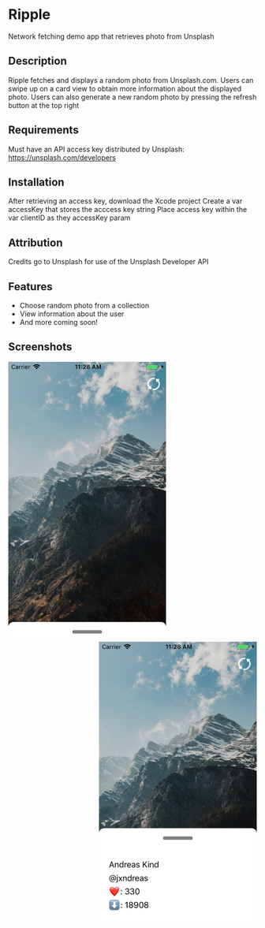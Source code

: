 # Ripple
Network fetching demo app that retrieves photo from Unsplash

## Description
Ripple fetches and displays a random photo from Unsplash.com. Users can swipe up on a card view to obtain more information about the displayed photo.
Users can also generate a new random photo by pressing the refresh button at the top right

## Requirements
Must have an API access key distributed by Unsplash: https://unsplash.com/developers

## Installation
After retrieving an access key, download the Xcode project
Create a var accessKey that stores the acccess key string
Place access key within the var clientID as they accessKey param

## Attribution
Credits go to Unsplash for use of the Unsplash Developer API

## Features
  * Choose random photo from a collection
  * View information about the user
  * And more coming soon!

## Screenshots

<img align="left" src="https://github.com/dumlaoj/Ripple/blob/master/Ripple%20Screenshots/Ripple-Screenshot.png" width="320" height="568">
<img align="right" src="https://github.com/dumlaoj/Ripple/blob/master/Ripple%20Screenshots/Ripple-Screenshot2.png" width="320" height="568">
